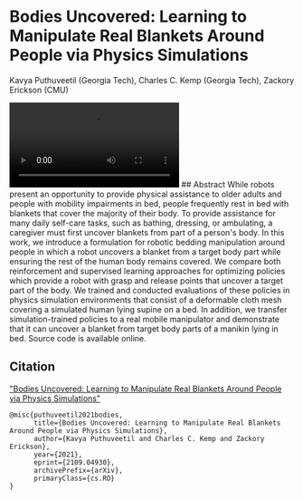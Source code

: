 # Bodies Uncovered: Learning to Manipulate Real Blankets Around People via Physics Simulations
Kavya Puthuveetil (Georgia Tech), Charles C. Kemp (Georgia Tech), Zackory Erickson (CMU)

<video src="assets/RA-L Submission.mp4" controls="controls">
      
</video>
## Abstract
While robots present an opportunity to provide physical assistance to older adults and people with mobility impairments in bed, people frequently rest in bed with blankets that cover the majority of their body. To provide assistance for many daily self-care tasks, such as bathing, dressing, or ambulating, a caregiver must first uncover blankets from part of a person's body. In this work, we introduce a formulation for robotic bedding manipulation around people in which a robot uncovers a blanket from a target body part while ensuring the rest of the human body remains covered. We compare both reinforcement and supervised learning approaches for optimizing policies which provide a robot with grasp and release points that uncover a target part of the body. We trained and conducted evaluations of these policies in physics simulation environments that consist of a deformable cloth mesh covering a simulated human lying supine on a bed. In addition, we transfer simulation-trained policies to a real mobile manipulator and demonstrate that it can uncover a blanket from target body parts of a manikin lying in bed. Source code is available online.


## Citation
["Bodies Uncovered: Learning to Manipulate Real Blankets Around People via Physics Simulations"](https://arxiv.org/abs/2109.04930)

```
@misc{puthuveetil2021bodies,
      title={Bodies Uncovered: Learning to Manipulate Real Blankets Around People via Physics Simulations}, 
      author={Kavya Puthuveetil and Charles C. Kemp and Zackory Erickson},
      year={2021},
      eprint={2109.04930},
      archivePrefix={arXiv},
      primaryClass={cs.RO}
}
```
